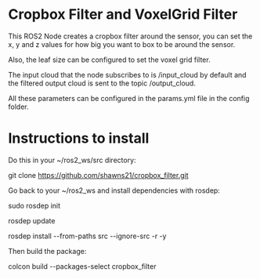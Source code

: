 # Cropbox Filter and VoxelGrid Filter

This ROS2 Node creates a cropbox filter around the sensor, you can set the x, y and z values for how big you want to box to be around the sensor. 

Also, the leaf size can be configured to set the voxel grid filter. 

The input cloud that the node subscribes to is /input_cloud by default and the filtered output cloud is sent to the topic /output_cloud. 

All these parameters can be configured in the params.yml file in the config folder.

# Instructions to install

Do this in your ~/ros2_ws/src directory:

git clone https://github.com/shawns21/cropbox_filter.git

Go back to your ~/ros2_ws and install dependencies with rosdep: 

sudo rosdep init

rosdep update

rosdep install --from-paths src --ignore-src -r -y

Then build the package:

colcon build --packages-select cropbox_filter
